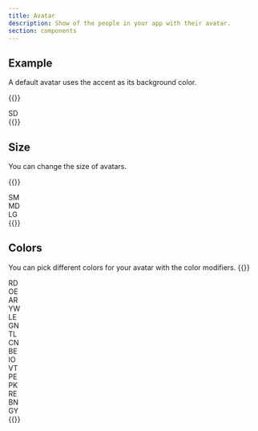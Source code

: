 ```yaml
---
title: Avatar
description: Show of the people in your app with their avatar.
section: components
---
```


## Example
A default avatar uses the accent as its background color.

{{<example>}}
<div class="avatar">SD</div>
{{</example>}}

## Size
You can change the size of avatars.

{{<example class="docs-preview-avatar">}}
<div class="avatar avatar-sm">SM</div>
<div class="avatar">MD</div>
<div class="avatar avatar-lg">LG</div>
{{</example>}}

## Colors
You can pick different colors for your avatar with the color modifiers.
{{<example class="docs-preview-avatar">}}
<div class="avatar red">RD</div>
<div class="avatar orange">OE</div>
<div class="avatar amber">AR</div>
<div class="avatar yellow">YW</div>
<div class="avatar lime">LE</div>
<div class="avatar green">GN</div>
<div class="avatar teal">TL</div>
<div class="avatar cyan">CN</div>
<div class="avatar blue">BE</div>
<div class="avatar indigo">IO</div>
<div class="avatar violet">VT</div>
<div class="avatar purple">PE</div>
<div class="avatar pink">PK</div>
<div class="avatar rose">RE</div>
<div class="avatar brown">BN</div>
<div class="avatar grey">GY</div>
{{</example>}}
